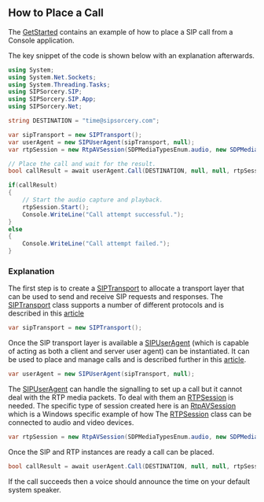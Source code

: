 ## How to Place a Call

The [GetStarted](https://github.com/sipsorcery/sipsorcery/blob/master/examples/GetStarted/Program.cs) contains an example of how to place a SIP call from a Console application.

The key snippet of the code is shown below with an explanation afterwards.

````csharp
using System;
using System.Net.Sockets;
using System.Threading.Tasks;
using SIPSorcery.SIP;
using SIPSorcery.SIP.App;
using SIPSorcery.Net;

string DESTINATION = "time@sipsorcery.com";

var sipTransport = new SIPTransport();
var userAgent = new SIPUserAgent(sipTransport, null);
var rtpSession = new RtpAVSession(SDPMediaTypesEnum.audio, new SDPMediaFormat(SDPMediaFormatsEnum.PCMU), AddressFamily.InterNetwork);

// Place the call and wait for the result.
bool callResult = await userAgent.Call(DESTINATION, null, null, rtpSession);

if(callResult)
{
    // Start the audio capture and playback.
    rtpSession.Start();
    Console.WriteLine("Call attempt successful.");
}
else
{
    Console.WriteLine("Call attempt failed.");
}
````

### Explanation

The first step is to create a [SIPTransport](xref:SIPSorcery.SIP.SIPTransport) to allocate a transport layer that can be used to send and receive SIP requests and responses. The [SIPTransport](xref:SIPSorcery.SIP.SIPTransport) class supports a number of different protocols and is described in this [article](transport.md)

````csharp
var sipTransport = new SIPTransport();
````

Once the SIP transport layer is available a [SIPUserAgent](xref:SIPSorcery.SIP.App.SIPUserAgent) (which is capable of acting as both a client and server user agent) can be instantiated. It can be used to place and manage calls and is described further in this [article](sipuseragent.md).

````csharp
var userAgent = new SIPUserAgent(sipTransport, null);
````

The [SIPUserAgent](xref:SIPSorcery.SIP.App.SIPUserAgent) can handle the signalling to set up a call but it cannot deal with the RTP media packets. To deal with them an [RTPSession](xref:SIPSorcery.Net.RTPSession) is needed. The specific type of session created here is an [RtpAVSession](https://github.com/sipsorcery/sipsorcery/blob/master/examples/SIPSorcery.RtpAVSession/RtpAVSession.cs) which is a Windows specific example of how The [RTPSession](xref:SIPSorcery.Net.RTPSession) class can be connected to audio and video devices.

````csharp
var rtpSession = new RtpAVSession(SDPMediaTypesEnum.audio, new SDPMediaFormat(SDPMediaFormatsEnum.PCMU), AddressFamily.InterNetwork);
````

Once the SIP and RTP instances are ready a call can be placed.

````csharp
bool callResult = await userAgent.Call(DESTINATION, null, null, rtpSession);
````

If the call succeeds then a voice should announce the time on your default system speaker.


